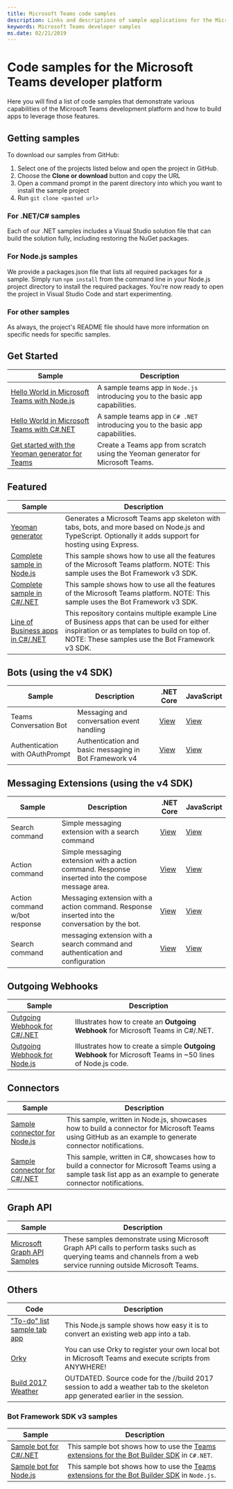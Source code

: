 ```yaml
---
title: Microsoft Teams code samples
description: Links and descriptions of sample applications for the Microsoft Teams developer platform
keywords: Microsoft Teams developer samples
ms.date: 02/21/2019
---
```

# Code samples for the Microsoft Teams developer platform

Here you will find a list of code samples that demonstrate various capabilities of the Microsoft Teams development platform and how to build apps to leverage those features.

## Getting samples

To download our samples from GitHub:

1. Select one of the projects listed below and open the project in GitHub.
2. Choose the **Clone or download** button and copy the URL
3. Open a command prompt in the parent directory into which you want to install the sample project
4. Run `git clone <pasted url>`

### For .NET/C# samples

Each of our .NET samples includes a Visual Studio solution file that can build the solution fully, including restoring the NuGet packages.

### For Node.js samples

We provide a packages.json file that lists all required packages for a sample. Simply run `npm install` from the command line in your Node.js project directory to install the required packages. You're now ready to open the project in Visual Studio Code and start experimenting.

### For other samples

As always, the project's README file should have more information on specific needs for specific samples.

## Get Started

| Sample | Description|
|--------|-------------|
| [Hello World in Microsoft Teams with Node.js](https://github.com/OfficeDev/msteams-samples-hello-world-nodejs) | A sample teams app in `Node.js` introducing you to the basic app capabilities.|
| [Hello World in Microsoft Teams with C#.NET](https://github.com/OfficeDev/msteams-samples-hello-world-csharp) | A sample teams app in `C# .NET` introducing you to the basic app capabilities.|
| [Get started with the Yeoman generator for Teams](~/tutorials/get-started-yeoman.md) | Create a Teams app from scratch using the Yeoman generator for Microsoft Teams. |

## Featured

| Sample | Description|
|--------|-------------|
| [Yeoman generator](https://github.com/OfficeDev/generator-teams) | Generates a Microsoft Teams app skeleton with tabs, bots, and more based on Node.js and TypeScript. Optionally it adds support for hosting using Express. |
| [Complete sample in Node.js](https://github.com/OfficeDev/microsoft-teams-sample-complete-node) | This sample shows how to use all the features of the Microsoft Teams platform. NOTE: This sample uses the Bot Framework v3 SDK.|
| [Complete sample in C#/.NET](https://github.com/OfficeDev/microsoft-teams-sample-complete-csharp) | This sample shows how to use all the features of the Microsoft Teams platform. NOTE: This sample uses the Bot Framework v3 SDK. |
| [Line of Business apps in C#/.NET](https://github.com/OfficeDev/msteams-sample-line-of-business-apps-csharp) | This repository contains multiple example Line of Business apps that can be used for either inspiration or as templates to build on top of. NOTE: These samples use the Bot Framework v3 SDK.|

## Bots (using the v4 SDK)

| Sample | Description | .NET Core | JavaScript |
|--------|------------- |---|---|
| Teams Conversation Bot | Messaging and conversation event handling | [View](https://github.com/microsoft/BotBuilder-Samples/tree/master/samples/csharp_dotnetcore/57.teams-conversation-bot)| [View](~/foo.md)|
| Authentication with OAuthPrompt| Authentication and basic messaging in Bot Framework v4 | [View](https://github.com/microsoft/BotBuilder-Samples/tree/master/samples/csharp_dotnetcore/46.teams-auth)|[View](~/foo.md)|

## Messaging Extensions (using the v4 SDK)

| Sample | Description | .NET Core | JavaScript |
|--------|------------- |---|---|
| Search command | Simple messaging extension with a search command | [View](https://github.com/microsoft/BotBuilder-Samples/tree/master/samples/csharp_dotnetcore/50.teams-messaging-extensions-search)| [View](~/foo.md)|
| Action command | Simple messaging extension with a action command. Response inserted into the compose message area. | [View](https://github.com/microsoft/BotBuilder-Samples/tree/master/samples/csharp_dotnetcore/51.teams-messaging-extensions-action)|[View](~/foo.md)|
| Action command w/bot response | Messaging extension with a action command. Response inserted into the conversation by the bot. | [View](https://github.com/microsoft/BotBuilder-Samples/tree/master/samples/csharp_dotnetcore/53.teams-messaging-extensions-action-preview)|[View](~/foo.md)|
| Search command | messaging extension with a search command and authentication and configuration | [View](https://github.com/microsoft/BotBuilder-Samples/tree/master/samples/csharp_dotnetcore/52.teams-messaging-extensions-search-auth-config)| [View](~/foo.md)|

## Outgoing Webhooks

| Sample | Description
|--------|-------------
| [Outgoing Webhook for C#/.NET](https://github.com/OfficeDev/microsoft-teams-sample-outgoing-webhook) | Illustrates how to create an **Outgoing Webhook** for Microsoft Teams in C#/.NET.
| [Outgoing Webhook for Node.js](https://github.com/OfficeDev/msteams-samples-outgoing-webhook-nodejs) | Illustrates how to create a simple **Outgoing Webhook** for Microsoft Teams in ~50 lines of Node.js code.

## Connectors

| Sample | Description
|--------|-------------
| [Sample connector for Node.js](https://github.com/OfficeDev/microsoft-teams-sample-connector-nodejs) | This sample, written in Node.js, showcases how to build a connector for Microsoft Teams using GitHub as an example to generate connector notifications.
| [Sample connector for C#/.NET](https://github.com/OfficeDev/microsoft-teams-sample-connector-csharp) | This sample, written in C#, showcases how to build a connector for Microsoft Teams using a sample task list app as an example to generate connector notifications.

## Graph API

| Sample | Description
|--------|-------------
| [Microsoft Graph API Samples](https://github.com/OfficeDev/microsoft-teams-sample-graph) | These samples demonstrate using Microsoft Graph API calls to perform tasks such as querying teams and channels from a web service running outside Microsoft Teams.

## Others

| Code | Description |
|------|------------- |
| ["To-do" list sample tab app](https://github.com/OfficeDev/microsoft-teams-sample-todo) | This Node.js sample shows how easy it is to convert an existing web app into a tab. |
| [Orky](https://github.com/OfficeDev/Orky) | You can use Orky to register your own local bot in Microsoft Teams and execute scripts from ANYWHERE! |
| [Build 2017 Weather](https://github.com/OfficeDev/microsoft-teams-build2017-weather) | OUTDATED. Source code for the //build 2017 session to add a weather tab to the skeleton app generated earlier in the session. |

### Bot Framework SDK v3 samples

| Sample | Description |
|--------|------------- |
| [Sample bot for C#/.NET](https://github.com/OfficeDev/BotBuilder-MicrosoftTeams/tree/master/CSharp/Samples/Microsoft.Bot.Connector.Teams.SampleBot) | This sample bot shows how to use the [Teams extensions for the Bot Builder SDK](~/get-started/code.md#microsoft-teams-extensions-for-the-bot-builder-sdk) in `C#.NET`.
| [Sample bot for Node.js](https://github.com/OfficeDev/BotBuilder-MicrosoftTeams/tree/master/Node/samples) | This sample bot shows how to use the [Teams extensions for the Bot Builder SDK](~/get-started/code.md#microsoft-teams-extensions-for-the-bot-builder-sdk) in `Node.js`.
